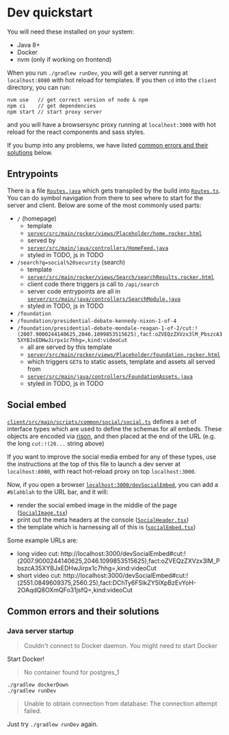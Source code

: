 # Dev quickstart

You will need these installed on your system:

- Java 8+
- Docker
- nvm (only if working on frontend)

When you run `./gradlew runDev`, you will get a server running at `localhost:8080` with hot reload for templates.  If you then `cd` into the `client` directory, you can run:

```
nvm use   // get correct version of node & npm
npm ci    // get dependencies
npm start // start proxy server
```

and you will have a browsersync proxy running at `localhost:3000` with hot reload for the react components and sass styles.

If you bump into any problems, we have listed [common errors and their solutions](#common-errors-and-their-solutions) below.

## Entrypoints

There is a file [`Routes.java`](client/src/main/java/java2ts/Routes.java) which gets transpiled by the build into [`Routes.ts`](client/src/main/scripts/java2ts/Routes.ts). You can do symbol navigation from there to see where to start for the server and client.  Below are some of the most commonly used parts:

- `/` (homepage)
  - template
  - [`server/src/main/rocker/views/Placeholder/home.rocker.html`](server/src/main/rocker/views/Placeholder/home.rocker.html)
  - served by
  - [`server/src/main/java/controllers/HomeFeed.java`](server/src/main/java/controllers/HomeFeed.java)
  - styled in TODO, js in TODO
- `/search?q=social%20security` (search)
  - template
  - [`server/src/main/rocker/views/Search/searchResults.rocker.html`](server/src/main/rocker/views/Search/searchResults.rocker.html)
  - client code there triggers js call to `/api/search`
  - server code entrypoints are all in [`server/src/main/java/controllers/SearchModule.java`](server/src/main/java/controllers/SearchModule.java)
  - styled in TODO, js in TODO
- `/foundation`
- `/foundation/presidential-debate-kennedy-nixon-1-of-4`
- `/foundation/presidential-debate-mondale-reagan-1-of-2/cut:!(2007.9000244140625,2046.1099853515625),fact:oZVEQzZXVzx3lM_PbszcA35XYBJxEDHwJirpx1c7hhg=,kind:videoCut`
  - all are served by this template
  - [`server/src/main/rocker/views/Placeholder/foundation.rocker.html`](server/src/main/rocker/views/Placeholder/foundation.rocker.html)
  - which triggers `GET`s to static assets, template and assets all served from
  - [`server/src/main/java/controllers/FoundationAssets.java`](server/src/main/java/controllers/FoundationAssets.java)
  - styled in TODO, js in TODO

## Social embed

[`client/src/main/scripts/common/social/social.ts`](client/src/main/scripts/common/social/social.ts) defines a set of interface types which are used to define the schemas for all embeds.  These objects are encoded via [rison](https://rison.io/), and then placed at the end of the URL (e.g. the long `cut:!(20...` string above)

If you want to improve the social media embed for any of these types, use the instructions at the top of this file to launch a dev server at `localhost:8080`, with react hot-reload proxy on top `localhost:3000`.

Now, if you open a browser [`localhost:3000/devSocialEmbed`](http://localhost:3000/devSocialEmbed), you can add a `#blahblah` to the URL bar, and it will:

- render the social embed image in the middle of the page ([`SocialImage.tsx`](client/src/main/scripts/common/social/SocialImage.tsx))
- print out the meta headers at the console ([`SocialHeader.tsx`](client/src/main/scripts/common/social/SocialHeader.tsx))
- the template which is harnessing all of this is ([`socialEmbed.tsx`](client/src/main/scripts/socialEmbed.tsx))

Some example URLs are:

- long video cut: http://localhost:3000/devSocialEmbed#cut:!(2007.9000244140625,2046.1099853515625),fact:oZVEQzZXVzx3lM_PbszcA35XYBJxEDHwJirpx1c7hhg=,kind:videoCut
- short video cut: http://localhost:3000/devSocialEmbed#cut:!(2551.0849609375,2560.25),fact:DChTy6FSIkZY5lXpBzEvYoH-2OAqdQ8OXmQFo31jsfQ=,kind:videoCut

## Common errors and their solutions

### Java server startup

> Couldn't connect to Docker daemon. You might need to start Docker

Start Docker!

> No container found for postgres_1

```
./gradlew dockerDown
./gradlew runDev
```

> Unable to obtain connection from database: The connection attempt failed.

Just try `./gradlew runDev` again.
